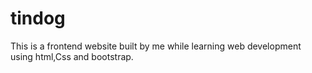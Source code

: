 # tindog
This is a frontend website built by me while learning web development using html,Css and bootstrap.
